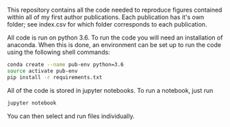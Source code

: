 This repository contains all the code needed to reproduce figures contained
within all of my first author publications. Each publication has it's
own folder; see index.csv for which folder corresponds to each publication.

All code is run on python 3.6. To run the code you will need an installation
of anaconda. When this is done, an environment can be set up to run the code
using the following shell commands:

```bash
conda create --name pub-env python=3.6
source activate pub-env
pip install -r requirements.txt
```

All of the code is stored in jupyter notebooks. To run a notebook, just run

```bash
jupyter notebook
```

You can then select and run files individually.
